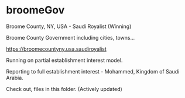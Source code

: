 # broomeGov

Broome County, NY, USA - Saudi Royalist (Winning)

Broome County Government including cities, towns...

https://broomecountyny.usa.saudiroyalist

Running on partial establishment interest model.

Reporting to full establishment interest - Mohammed, Kingdom of Saudi Arabia.

Check out, files in this folder. (Actively updated)
